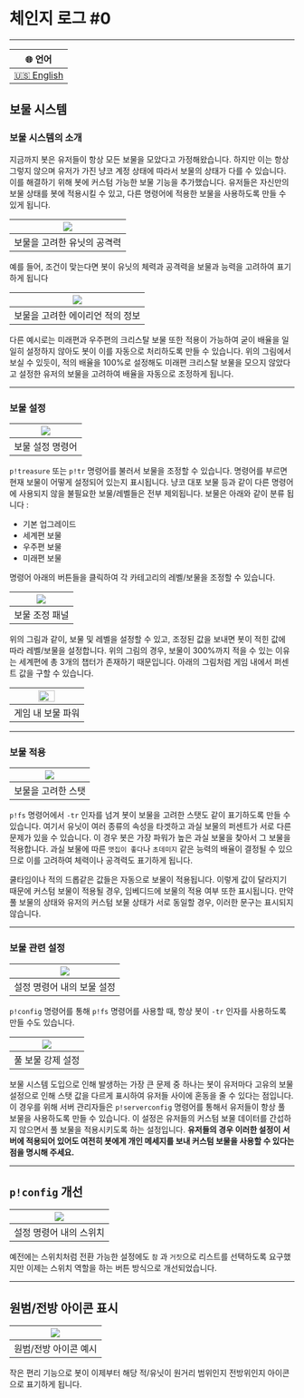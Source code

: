 # 체인지 로그 #0

---

<div align="right">

| 🌐 언어 |
| :---: |  
| [🇺🇸 English ](https://github.com/battlecatsultimate/PackPack/blob/main/Change%20Log/en/Update%20Log%200.md) |

</div>

## 보물 시스템

### 보물 시스템의 소개

지금까지 봇은 유저들이 항상 모든 보물을 모았다고 가정해왔습니다. 하지만 이는 항상 그렇지 않으며 유저가 가진 냥코 계정 상태에 따라서 보물의 
상태가 다를 수 있습니다. 이를 해결하기 위해 봇에 커스텀 가능한 보물 기능을 추가했습니다. 유저들은 자신만의 보물 상태를 봇에 적용시킬 수 있고, 
다른 명령어에 적용한 보물을 사용하도록 만들 수 있게 됩니다.

<div align="center">

| <image src="https://cdn.discordapp.com/attachments/642008685199228946/1106427335374282862/image.png"> |
|:-----------------------------------------------------------------------------------------------------:|
|                                            보물을 고려한 유닛의 공격력                                            |                                             

</div>

예를 들어, 조건이 맞는다면 봇이 유닛의 체력과 공격력을 보물과 능력을 고려하여 표기하게 됩니다

<div align="center">

| <image src="https://cdn.discordapp.com/attachments/642008685199228946/1106427530380066886/image.png"> |
|:-----------------------------------------------------------------------------------------------------:|
|                                          보물을 고려한 에이리언 적의 정보                                           |

</div>

다른 예시로는 미래편과 우주편의 크리스탈 보물 또한 적용이 가능하여 굳이 배율을 일일히 설정하지 않아도 봇이 이를 자동으로 처리하도록 만들 수 
있습니다. 위의 그림에서 보실 수 있듯이, 적의 배율을 100%로 설정해도 미래편 크리스탈 보물을 모으지 않았다고 설정한 유저의 보물을 고려하여 
배율을 자동으로 조정하게 됩니다.

---

### 보물 설정

<div align="center">

| <image src="https://cdn.discordapp.com/attachments/642008685199228946/1106427755081510912/image.png"> |
|:-----------------------------------------------------------------------------------------------------:|
|                                               보물 설정 명령어                                               |

</div>

`p!treasure` 또는 `p!tr` 명령어를 불러서 보물을 조정할 수 있습니다. 명령어를 부르면 현재 보물이 어떻게 설정되어 있는지 표시됩니다. 냥코 
대포 보물 등과 같이 다른 명령어에 사용되지 않을 불필요한 보물/레벨들은 전부 제외됩니다. 보물은 아래와 같이 분류 됩니다 :

- 기본 업그레이드
- 세계편 보물
- 우주편 보물
- 미래편 보물

명령어 아래의 버튼들을 클릭하여 각 카테고리의 레벨/보물을 조정할 수 있습니다.

<div align="center">

| <image src="https://cdn.discordapp.com/attachments/642008685199228946/1106428048292712478/image.png"> |
|:-----------------------------------------------------------------------------------------------------:|
|                                               보물 조정 패널                                                |

</div>

위의 그림과 같이, 보물 및 레벨을 설정할 수 있고, 조정된 값을 보내면 봇이 적힌 값에 따라 레벨/보물을 설정합니다. 위의 그림의 경우, 보물이 
300%까지 적을 수 있는 이유는 세계편에 총 3개의 챕터가 존재하기 때문입니다. 아래의 그림처럼 게임 내에서 퍼센트 값을 구할 수 있습니다.

<div align="center">

| <image width=50% height=50% src="https://i.namu.wiki/i/tp_6LwT8pSdbCis9M0F33pFs_PUoyYoy8Th63Mexf047T6koCCX4b_cYK5nenVPXU3x0bKPen0zlo1VXKV_dWzn4MwrbESRoit5QZKQVden7-kySw25IG3sRFyOmSQoshLeg7r6xmVFwMfPYASpg5A.webp"> |
|:--------------------------------------------------------------------------------------------------------------------------------------------------------------------------------------------------------------------:|
|                                                                                                      게임 내 보물 파워                                                                                                      |

</div>

---

### 보물 적용

<div align="center">

| <image src="https://cdn.discordapp.com/attachments/642008685199228946/1106428326735773786/image.png"> |
|:-----------------------------------------------------------------------------------------------------:|
|                                              보물을 고려한 스탯                                               |

</div>

`p!fs` 명령어에서 `-tr` 인자를 넘겨 봇이 보물을 고려한 스탯도 같이 표기하도록 만들 수 있습니다. 여기서 유닛이 여러 종류의 속성을 타겟하고 
과실 보물의 퍼센트가 서로 다른 문제가 있을 수 있습니다. 이 경우 봇은 가장 파워가 높은 과실 보물을 찾아서 그 보물을 적용합니다. 과실 보물에 
따른 `맷집이 좋다`나 `초데미지` 같은 능력의 배율이 결정될 수 있으므로 이를 고려하여 체력이나 공격력도 표기하게 됩니다.

쿨타임이나 적의 드롭같은 값들은 자동으로 보물이 적용됩니다. 이렇게 값이 달라지기 때문에 커스텀 보물이 적용될 경우, 임베디드에 보물의 적용 여부 
또한 표시됩니다. 만약 풀 보물의 상태와 유저의 커스텀 보물 상태가 서로 동일할 경우, 이러한 문구는 표시되지 않습니다.

---

### 보물 관련 설정

<div align="center">

| <image src="https://cdn.discordapp.com/attachments/642008685199228946/1106428432251879525/image.png"> |
|:-----------------------------------------------------------------------------------------------------:|
|                                            설정 명령어 내의 보물 설정                                            |

</div>

`p!config` 명령어를 통해 `p!fs` 명령어를 사용할 때, 항상 봇이 `-tr` 인자를 사용하도록 만들 수도 있습니다.

<div align="center">

| <image src="https://cdn.discordapp.com/attachments/642008685199228946/1106428719737868399/image.png"> |
|:-----------------------------------------------------------------------------------------------------:|
|                                              풀 보물 강제 설정                                               |

</div>

보물 시스템 도입으로 인해 발생하는 가장 큰 문제 중 하나는 봇이 유저마다 고유의 보물 설정으로 인해 스탯 값을 다르게 표시하여 유저들 사이에 혼동을 
줄 수 있다는 점입니다. 이 경우를 위해 서버 관리자들은 `p!serverconfig` 명령어를 통해서 유저들이 항상 풀 보물을 사용하도록 만들 수 있습니다. 
이 설정은 유저들의 커스텀 보물 데이터를 간섭하지 않으면서 풀 보물을 적용시키도록 하는 설정입니다. **유저들의 경우 이러한 설정이 서버에 적용되어
있어도 여전히 봇에게 개인 메세지를 보내 커스텀 보물을 사용할 수 있다는 점을 명시해 주세요.**

---

## `p!config` 개선

<div align="true">

| <image src="https://cdn.discordapp.com/attachments/642008685199228946/1106428922389868716/image.png"> |
|:-----------------------------------------------------------------------------------------------------:|
|                                             설정 명령어 내의 스위치                                             |

</div>

예전에는 스위치처럼 전환 가능한 설정에도 `참` 과 `거짓`으로 리스트를 선택하도록 요구했지만 이제는 스위치 역할을 하는 버튼 방식으로 
개선되었습니다.

---

## 원범/전방 아이콘 표시

<div align="center">

| <image src="https://cdn.discordapp.com/attachments/642008685199228946/1106428992967426138/image.png"> |
|:-----------------------------------------------------------------------------------------------------:|
|                                             원범/전방 아이콘 예시                                              |

</div>

작은 편리 기능으로 봇이 이제부터 해당 적/유닛이 원거리 범위인지 전방위인지 아이콘으로 표기하게 됩니다.
